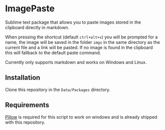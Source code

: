 # ImagePaste

Sublime text package that allows you to paste images stored in the clipboard directly in markdown.

When pressing the shortcut (default `ctrl+alt+v`) you will be prompted for a name, the image will be saved in the folder `imgs` in the same directory as the current file and a link will be pasted.
If no image is found in the clipboard this will fallback to the default paste command.

Currently only supports markdown and works on Windows and Linux.

## Installation

Clone this repository in the `Data/Packages` directory.

## Requirements

[Pillow](https://github.com/python-pillow/Pillow) is required for this script to work on windows and is already shipped with this repository.
